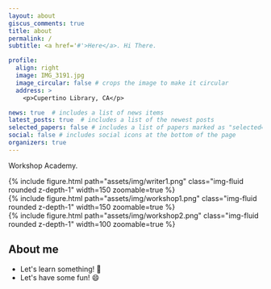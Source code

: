 ```yaml
---
layout: about
giscus_comments: true
title: about
permalink: /
subtitle: <a href='#'>Here</a>. Hi There.

profile:
  align: right
  image: IMG_3191.jpg
  image_circular: false # crops the image to make it circular
  address: >
    <p>Cupertino Library, CA</p>

news: true  # includes a list of news items
latest_posts: true  # includes a list of the newest posts
selected_papers: false # includes a list of papers marked as "selected={true}"
social: false # includes social icons at the bottom of the page
organizers: true
---
```


Workshop Academy.

<div class="row mt-3">
    <div class="col-sm mt-3 mt-md-0">
        {% include figure.html path="assets/img/writer1.png" class="img-fluid rounded z-depth-1" width=150 zoomable=true %}
    </div>
    <div class="col-sm mt-3 mt-md-0">
        {% include figure.html path="assets/img/workshop1.png" class="img-fluid rounded z-depth-1" width=150 zoomable=true %}
    </div>
    <div class="col-sm mt-3 mt-md-0">
        {% include figure.html path="assets/img/workshop2.png" class="img-fluid rounded z-depth-1" width=100 zoomable=true %}
    </div>
</div>

## About me
* Let's learn something! :no_good:
* Let's have some fun! :smile: